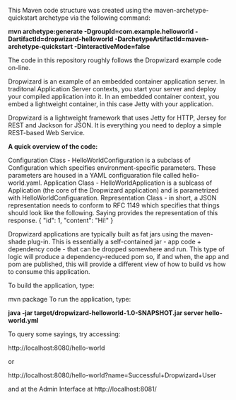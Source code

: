 This Maven code structure was created using the maven-archetype-quickstart archetype via the following command:

**mvn archetype:generate -DgroupId=com.example.helloworld -DartifactId=dropwizard-helloworld -DarchetypeArtifactId=maven-archetype-quickstart -DinteractiveMode=false**

The code in this repository roughly follows the Dropwizard example code on-line.

Dropwizard is an example of an embedded container application server. In traditonal Application Server contexts, you start your server and deploy your compiled application into it. In an embedded container context, you embed a lightweight container, in this case Jetty with your application.

Dropwizard is a lightweight framework that uses Jetty for HTTP, Jersey for REST and Jackson for JSON. It is everything you need to deploy a simple REST-based Web Service.

**A quick overview of the code:**

Configuration Class - HelloWorldConfiguration is a subclass of Configuration which specifies environment-specific parameters. 
These parameters are housed in a YAML configuaration file called hello-world.yaml. 
Application Class - HelloWorldApplication is a sublcass of Application (the core of the Dropwizard application) and is parametrized with HelloWorldConfiguaration. 
Representation Class - in short, a JSON representation needs to conform to RFC 1149 which specifies that things should look like the following. Saying provides the representation of this response. { "id": 1, "content": "Hi!" }

Dropwizard applications are typically built as fat jars using the maven-shade plug-in. 
This is essentially a self-contained jar - app code + dependency code - that can be dropped somewhere and run.
This type of logic will produce a dependency-reduced pom so, if and when, the app and pom are published, this will provide a different view of how to build vs how to consume this application. 

To build the application, type:

mvn package To run the application, type:

**java -jar target/dropwizard-helloworld-1.0-SNAPSHOT.jar server hello-world.yml**

To query some sayings, try accessing:

http://localhost:8080/hello-world

or

http://localhost:8080/hello-world?name=Successful+Dropwizard+User

and at the Admin Interface at http://localhost:8081/
